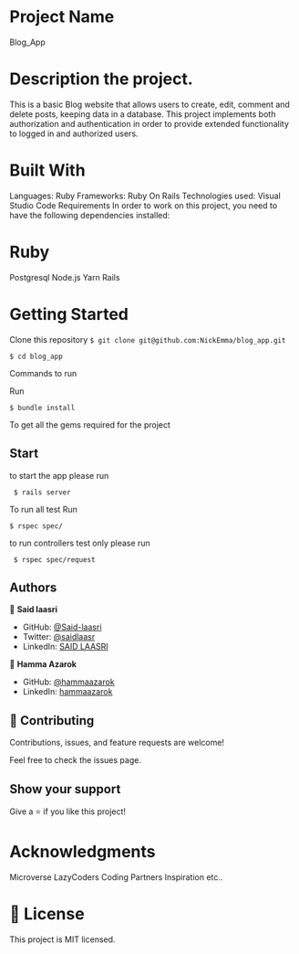 # Project Name

Blog_App

# Description the project.

This is a basic Blog website that allows users to create, edit, comment and delete posts, keeping data in a database. This project implements both authorization and authentication in order to provide extended functionality to logged in and authorized users.

# Built With

Languages: Ruby
Frameworks: Ruby On Rails
Technologies used: Visual Studio Code
Requirements
In order to work on this project, you need to have the following dependencies installed:

# Ruby

Postgresql
Node.js
Yarn
Rails

# Getting Started

Clone this repository
`$ git clone git@github.com:NickEmma/blog_app.git`

`$ cd blog_app`

Commands to run

Run

`$ bundle install`

To get all the gems required for the project

## Start

to start the app please run

` $ rails server`

To run all test Run

`$ rspec spec/`

to run controllers test only please run

` $ rspec spec/request`

## Authors

👤 **Said laasri**

- GitHub: [@Said-laasri](https://github.com/Said-laasri)
- Twitter: [@saidlaasr](https://twitter.com/saidlaasr)
- LinkedIn: [SAID LAASRI](https://www.linkedin.com/in/said-laasri-8a4367172/)

👤 **Hamma Azarok**

- GitHub: [@hammaazarok](https://github.com/hammaazarok)
- LinkedIn: [hammaazarok](https://www.linkedin.com/in/hammaazarok)

## 🤝 Contributing

Contributions, issues, and feature requests are welcome!

Feel free to check the issues page.

## Show your support

Give a ⭐️ if you like this project!

# Acknowledgments

Microverse
LazyCoders
Coding Partners
Inspiration
etc..

# 📝 License

This project is MIT licensed.
